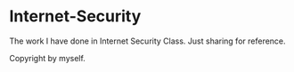 # Internet-Security
The work I have done in Internet Security Class. Just sharing for reference. 

Copyright by myself.
